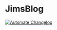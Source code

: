 # JimsBlog

[![Automate Changelog](https://github.com/jimbrig/jimsblog/actions/workflows/changelog.yml/badge.svg)](https://github.com/jimbrig/jimsblog/actions/workflows/changelog.yml)
